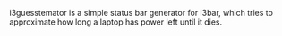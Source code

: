 i3guesstemator is a simple status bar generator for i3bar, 
which tries to approximate how long a laptop has power left until it dies.
